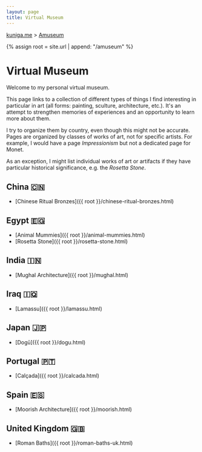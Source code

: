 ```yaml
---
layout: page
title: Virtual Museum
---
```


<p>
  <a href="{{ site.url }}">kuniga.me</a> > <a href="{{ site.url }}/amuseum">Amuseum</a>
</p>

{% assign root = site.url | append: "/amuseum" %}

# Virtual Museum

Welcome to my personal virtual museum.

This page links to a collection of different types of things I find interesting in particular in art (all forms: painting, sculture, architecture, etc.). It's an attempt to strengthen memories of experiences and an opportunity to learn more about them.

I try to organize them by country, even though this might not be accurate. Pages are organized by classes of works of art, not for specific artists. For example, I would have a page *Impressionism* but not a dedicated page for Monet.

As an exception, I might list individual works of art or artifacts if they have particular historical significance, e.g. the *Rosetta Stone*.

## China 🇨🇳

* [Chinese Ritual Bronzes]({{ root }}/chinese-ritual-bronzes.html)

## Egypt 🇪🇬

* [Animal Mummies]({{ root }}/animal-mummies.html)
* [Rosetta Stone]({{ root }}/rosetta-stone.html)

## India 🇮🇳

* [Mughal Architecture]({{ root }}/mughal.html)

## Iraq 🇮🇶

* [Lamassu]({{ root }}/lamassu.html)

## Japan 🇯🇵

* [Dogū]({{ root }}/dogu.html)

## Portugal 🇵🇹

* [Calçada]({{ root }}/calcada.html)

## Spain 🇪🇸

* [Moorish Architecture]({{ root }}/moorish.html)

## United Kingdom 🇬🇧

* [Roman Baths]({{ root }}/roman-baths-uk.html)
